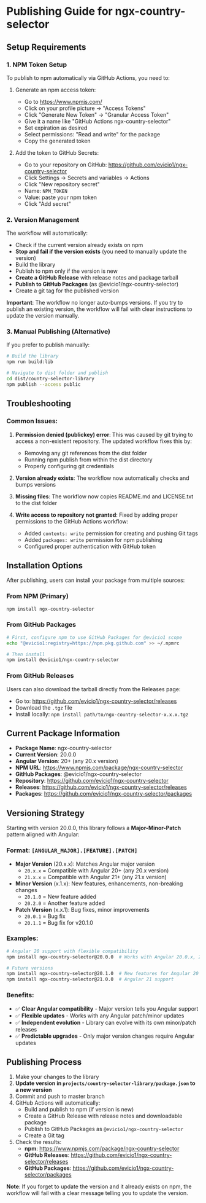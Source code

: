 # Publishing Guide for ngx-country-selector

## Setup Requirements

### 1. NPM Token Setup

To publish to npm automatically via GitHub Actions, you need to:

1. Generate an npm access token:

   - Go to https://www.npmjs.com/
   - Click on your profile picture → "Access Tokens"
   - Click "Generate New Token" → "Granular Access Token"
   - Give it a name like "GitHub Actions ngx-country-selector"
   - Set expiration as desired
   - Select permissions: "Read and write" for the package
   - Copy the generated token

2. Add the token to GitHub Secrets:
   - Go to your repository on GitHub: https://github.com/evicio1/ngx-country-selector
   - Click Settings → Secrets and variables → Actions
   - Click "New repository secret"
   - Name: `NPM_TOKEN`
   - Value: paste your npm token
   - Click "Add secret"

### 2. Version Management

The workflow will automatically:

- Check if the current version already exists on npm
- **Stop and fail if the version exists** (you need to manually update the version)
- Build the library
- Publish to npm only if the version is new
- **Create a GitHub Release** with release notes and package tarball
- **Publish to GitHub Packages** (as @evicio1/ngx-country-selector)
- Create a git tag for the published version

**Important**: The workflow no longer auto-bumps versions. If you try to publish an existing version, the workflow will fail with clear instructions to update the version manually.

### 3. Manual Publishing (Alternative)

If you prefer to publish manually:

```bash
# Build the library
npm run build:lib

# Navigate to dist folder and publish
cd dist/country-selector-library
npm publish --access public
```

## Troubleshooting

### Common Issues:

1. **Permission denied (publickey) error**: This was caused by git trying to access a non-existent repository. The updated workflow fixes this by:

   - Removing any git references from the dist folder
   - Running npm publish from within the dist directory
   - Properly configuring git credentials

2. **Version already exists**: The workflow now automatically checks and bumps versions

3. **Missing files**: The workflow now copies README.md and LICENSE.txt to the dist folder

4. **Write access to repository not granted**: Fixed by adding proper permissions to the GitHub Actions workflow:
   - Added `contents: write` permission for creating and pushing Git tags
   - Added `packages: write` permission for npm publishing
   - Configured proper authentication with GitHub token

## Installation Options

After publishing, users can install your package from multiple sources:

### From NPM (Primary)

```bash
npm install ngx-country-selector
```

### From GitHub Packages

```bash
# First, configure npm to use GitHub Packages for @evicio1 scope
echo "@evicio1:registry=https://npm.pkg.github.com" >> ~/.npmrc

# Then install
npm install @evicio1/ngx-country-selector
```

### From GitHub Releases

Users can also download the tarball directly from the Releases page:

- Go to: https://github.com/evicio1/ngx-country-selector/releases
- Download the `.tgz` file
- Install locally: `npm install path/to/ngx-country-selector-x.x.x.tgz`

## Current Package Information

- **Package Name**: ngx-country-selector
- **Current Version**: 20.0.0
- **Angular Version**: 20+ (any 20.x version)
- **NPM URL**: https://www.npmjs.com/package/ngx-country-selector
- **GitHub Packages**: @evicio1/ngx-country-selector
- **Repository**: https://github.com/evicio1/ngx-country-selector
- **Releases**: https://github.com/evicio1/ngx-country-selector/releases
- **Packages**: https://github.com/evicio1/ngx-country-selector/packages

## Versioning Strategy

Starting with version 20.0.0, this library follows a **Major-Minor-Patch** pattern aligned with Angular:

### Format: `[ANGULAR_MAJOR].[FEATURE].[PATCH]`

- **Major Version** (20.x.x): Matches Angular major version
  - `20.x.x` = Compatible with Angular 20+ (any 20.x version)
  - `21.x.x` = Compatible with Angular 21+ (any 21.x version)
- **Minor Version** (x.1.x): New features, enhancements, non-breaking changes
  - `20.1.0` = New feature added
  - `20.2.0` = Another feature added
- **Patch Version** (x.x.1): Bug fixes, minor improvements
  - `20.0.1` = Bug fix
  - `20.1.1` = Bug fix for v20.1.0

### Examples:

```bash
# Angular 20 support with flexible compatibility
npm install ngx-country-selector@20.0.0  # Works with Angular 20.0.x, 20.1.x, 20.2.x, 20.3.x

# Future versions
npm install ngx-country-selector@20.1.0  # New features for Angular 20
npm install ngx-country-selector@21.0.0  # Angular 21 support
```

### Benefits:

- ✅ **Clear Angular compatibility** - Major version tells you Angular support
- ✅ **Flexible updates** - Works with any Angular patch/minor updates
- ✅ **Independent evolution** - Library can evolve with its own minor/patch releases
- ✅ **Predictable upgrades** - Only major version changes require Angular updates

## Publishing Process

1. Make your changes to the library
2. **Update version in `projects/country-selector-library/package.json` to a new version**
3. Commit and push to master branch
4. GitHub Actions will automatically:
   - Build and publish to npm (if version is new)
   - Create a GitHub Release with release notes and downloadable package
   - Publish to GitHub Packages as `@evicio1/ngx-country-selector`
   - Create a Git tag
5. Check the results:
   - **npm**: https://www.npmjs.com/package/ngx-country-selector
   - **GitHub Releases**: https://github.com/evicio1/ngx-country-selector/releases
   - **GitHub Packages**: https://github.com/evicio1/ngx-country-selector/packages

**Note**: If you forget to update the version and it already exists on npm, the workflow will fail with a clear message telling you to update the version.

